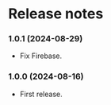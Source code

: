 # Release notes #

### 1.0.1 (2024-08-29) ###

* Fix Firebase.

### 1.0.0 (2024-08-16) ###

* First release.

